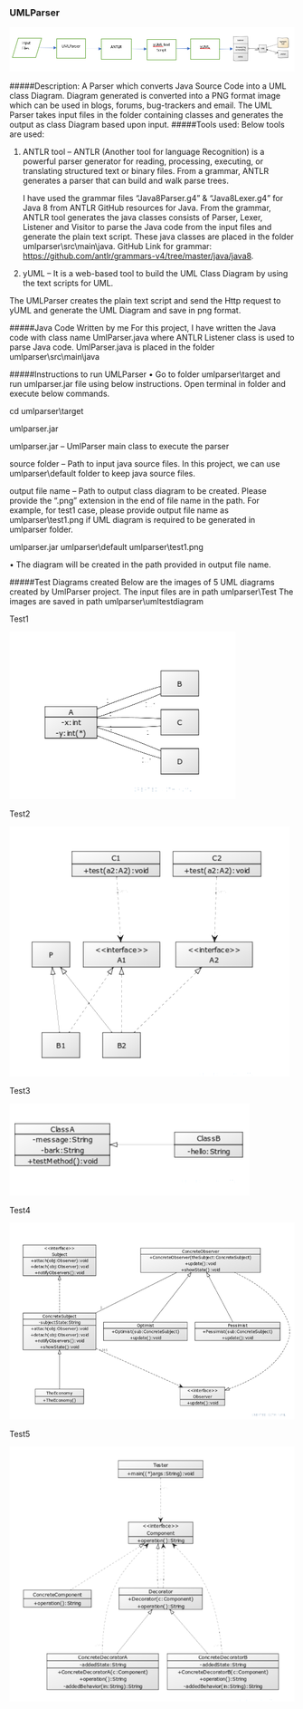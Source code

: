 ### UMLParser

![](.README_images/b3fda537.png)

#####Description: 
A Parser which converts Java Source Code into a UML class Diagram. Diagram generated is converted into a PNG format image which can be used in blogs, forums, bug-trackers and email.
The UML Parser takes input files in the folder containing classes and generates the output as class Diagram based upon input.
#####Tools used: 
Below tools are used:
1. ANTLR tool – ANTLR (Another tool for language Recognition) is a powerful parser generator for reading, processing, executing, or translating structured text or binary files. From a grammar, ANTLR generates a parser that can build and walk parse trees.

   I have used the grammar files “Java8Parser.g4” & “Java8Lexer.g4” for Java 8 from ANTLR GitHub resources for Java.  From the grammar, ANTLR tool generates the java classes consists of Parser, Lexer, Listener and Visitor to parse the Java code from the input files and generate the plain text script. 
   These java classes are placed in the folder umlparser\src\main\java.
   GitHub Link for grammar: https://github.com/antlr/grammars-v4/tree/master/java/java8.

2.	yUML – It is a web-based tool to build the UML Class Diagram by using the text scripts for UML. 

  The UMLParser creates the plain text script and send the Http request to yUML and generate the UML Diagram and save in png format.

#####Java Code Written by me
  For this project, I have written the Java code with class name UmlParser.java where ANTLR Listener class is used to parse Java code.
  UmlParser.java is placed in the folder umlparser\src\main\java

#####Instructions to run UMLParser
•	Go to folder umlparser\target and run umlparser.jar file using below instructions. Open terminal in folder and execute below commands.

cd umlparser\target

umlparser.jar  <source folder> <output file name>

umlparser.jar – UmlParser main class to execute the parser

source folder – Path to input java source files. In this project, we can use umlparser\default folder to keep java source files.

output file name – Path to output class diagram to be created. Please provide the “.png” extension in the end of file name in the path. For example, for test1 case, please provide output file name as umlparser\test1.png if UML diagram is required to be generated in umlparser folder.

umlparser.jar umlparser\default umlparser\test1.png

•	The diagram will be created in the path provided in output file name.

#####Test Diagrams created
Below are the images of 5 UML diagrams created by UmlParser project. 
The input files are in path umlparser\Test
The images are saved in path umlparser\umltestdiagram

Test1

![](.README_images/cbaabd7b.png)

Test2

![](.README_images/53c02d0f.png)

Test3

![](.README_images/44d0ac30.png)

Test4
 
![](.README_images/dd8c18ec.png)

Test5

![](.README_images/883408fe.png)
 
